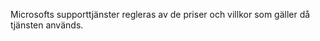 Microsofts supporttjänster regleras av de priser och villkor som gäller då tjänsten används.

<!--HONumber=May16_HO2-->


